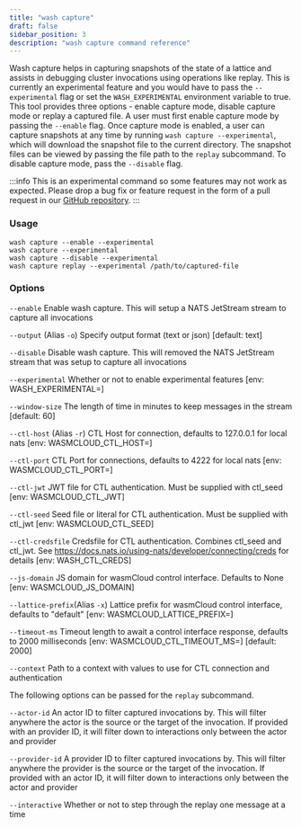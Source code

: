 ```yaml
---
title: "wash capture"
draft: false
sidebar_position: 3
description: "wash capture command reference"
--- 
```


Wash capture helps in capturing snapshots of the state of a lattice and assists in debugging cluster invocations using operations like replay. This is currently an experimental feature and you would have to pass the `--experimental` flag or set the `WASH_EXPERIMENTAL` environment variable to true. This tool provides three options - enable capture mode, disable capture mode or replay a captured file. A user must first enable capture mode by passing the `--enable` flag. Once capture mode is enabled, a user can capture snapshots at any time by running `wash capture --experimental`, which will download the snapshot file to the current directory. The snapshot files can be viewed by passing the file path to the `replay` subcommand. To disable capture mode, pass the `--disable` flag. 

:::info
This is an experimental command so some features may not work as expected. Please drop a bug fix or feature request in the form of a pull request in our [GitHub repository](https://github.com/wasmCloud/wasmCloud).
:::

### Usage
```
wash capture --enable --experimental
wash capture --experimental
wash capture --disable --experimental
wash capture replay --experimental /path/to/captured-file
```

### Options

`--enable` Enable wash capture. This will setup a NATS JetStream stream to capture all invocations

`--output` (Alias `-o`) Specify output format (text or json) [default: text]

`--disable` Disable wash capture. This will removed the NATS JetStream stream that was setup to capture all invocations

`--experimental` Whether or not to enable experimental features [env: WASH_EXPERIMENTAL=]

`--window-size` The length of time in minutes to keep messages in the stream [default: 60]

`--ctl-host` (Alias `-r`) CTL Host for connection, defaults to 127.0.0.1 for local nats [env: WASMCLOUD_CTL_HOST=]

`--ctl-port` CTL Port for connections, defaults to 4222 for local nats [env: WASMCLOUD_CTL_PORT=]

`--ctl-jwt` JWT file for CTL authentication. Must be supplied with ctl_seed [env: WASMCLOUD_CTL_JWT]

`--ctl-seed` Seed file or literal for CTL authentication. Must be supplied with ctl_jwt [env: WASMCLOUD_CTL_SEED]

`--ctl-credsfile` Credsfile for CTL authentication. Combines ctl_seed and ctl_jwt. See https://docs.nats.io/using-nats/developer/connecting/creds for details [env: WASH_CTL_CREDS]

`--js-domain` JS domain for wasmCloud control interface. Defaults to None [env: WASMCLOUD_JS_DOMAIN]

`--lattice-prefix`(Alias `-x`) Lattice prefix for wasmCloud control interface, defaults to "default" [env: WASMCLOUD_LATTICE_PREFIX=]

`--timeout-ms` Timeout length to await a control interface response, defaults to 2000 milliseconds [env: WASMCLOUD_CTL_TIMEOUT_MS=] [default: 2000]

`--context` Path to a context with values to use for CTL connection and authentication


The following options can be passed for the `replay` subcommand.

`--actor-id` An actor ID to filter captured invocations by. This will filter anywhere the actor is the source or the target of the invocation. If provided with an provider ID, it will filter down to interactions only between the actor and provider

`--provider-id` A provider ID to filter captured invocations by. This will filter anywhere the provider is the source or the target of the invocation. If provided with an actor ID, it will filter down to interactions only between the actor and provider

`--interactive` Whether or not to step through the replay one message at a time
